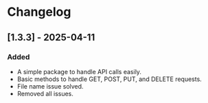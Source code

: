 # Changelog

## [1.3.3] - 2025-04-11
### Added
- A simple package to handle API calls easily.
- Basic methods to handle GET, POST, PUT, and DELETE requests.
- File name issue solved.
- Removed all issues.


